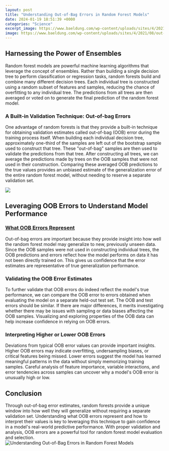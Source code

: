 ```yaml
---
layout: post
title: "Understanding Out-of-Bag Errors in Random Forest Models"
date: 2024-01-19 18:51:39 +0000
categories: "Science"
excerpt_image: https://www.baeldung.com/wp-content/uploads/sites/4/2021/08/out-of-bag-1024x497.png
image: https://www.baeldung.com/wp-content/uploads/sites/4/2021/08/out-of-bag-1024x497.png
---
```


## Harnessing the Power of Ensembles
Random forest models are powerful machine learning algorithms that leverage the concept of ensembles. Rather than building a single decision tree to perform classification or regression tasks, random forests build and combine many different decision trees. Each individual tree is constructed using a random subset of features and samples, reducing the chance of overfitting to any individual tree. The predictions from all trees are then averaged or voted on to generate the final prediction of the random forest model.
### **A Built-in Validation Technique: Out-of-bag Errors** 
One advantage of random forests is that they provide a built-in technique for obtaining validation estimates called out-of-bag (OOB) error during the training process itself. When building each individual decision tree, approximately one-third of the samples are left out of the bootstrap sample used to construct that tree. These "out-of-bag" samples are then used to validate the predictions from that tree. 
After constructing all trees, we can average the predictions made by trees on the OOB samples that were not used in their construction. Comparing these averaged OOB predictions to the true values provides an unbiased estimate of the generalization error of the entire random forest model, without needing to reserve a separate validation set.

![](https://iq.opengenus.org/content/images/2022/09/out-of-bag-error-plot.png)
## Leveraging OOB Errors to Understand Model Performance
### [What OOB Errors Represent](https://store.fi.io.vn/th-of-july-cute-american-flag-funny-poodle-dog-fireworks)
Out-of-bag errors are important because they provide insight into how well the random forest model may generalize to new, previously unseen data. Since the OOB samples were not used in constructing individual trees, the OOB predictions and errors reflect how the model performs on data it has not been directly trained on. This gives us confidence that the error estimates are representative of true generalization performance.
### **Validating the OOB Error Estimates** 
To further validate that OOB errors do indeed reflect the model's true performance, we can compare the OOB error to errors obtained when evaluating the model on a separate held-out test set. The OOB and test errors should be similar. If there are major differences, it merits investigating whether there may be issues with sampling or data biases affecting the OOB samples. Visualizing and exploring properties of the OOB data can help increase confidence in relying on OOB errors.
### **Interpreting Higher or Lower OOB Errors**
Deviations from typical OOB error values can provide important insights. Higher OOB errors may indicate overfitting, undersampling biases, or critical features being missed. Lower errors suggest the model has learned meaningful patterns in the data without simply memorizing training samples. Careful analysis of feature importance, variable interactions, and error tendencies across samples can uncover why a model's OOB error is unusually high or low.
## Conclusion
Through out-of-bag error estimates, random forests provide a unique window into how well they will generalize without requiring a separate validation set. Understanding what OOB errors represent and how to interpret their values is key to leveraging this technique to gain confidence in a model's real-world predictive performance. With proper validation and analysis, OOB errors are a powerful tool for random forest model evaluation and selection.
![Understanding Out-of-Bag Errors in Random Forest Models](https://www.baeldung.com/wp-content/uploads/sites/4/2021/08/out-of-bag-1024x497.png)